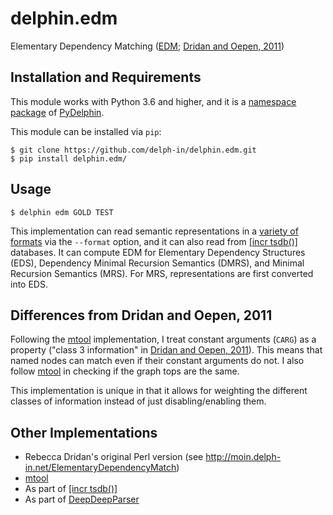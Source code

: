 # delphin.edm

Elementary Dependency Matching ([EDM][]; [Dridan and Oepen, 2011][])

## Installation and Requirements

This module works with Python 3.6 and higher, and it is a [namespace
package][] of [PyDelphin][].

This module can be installed via `pip`:

``` console
$ git clone https://github.com/delph-in/delphin.edm.git
$ pip install delphin.edm/
```

## Usage

``` console
$ delphin edm GOLD TEST
```

This implementation can read semantic representations in a [variety of
formats][codecs] via the `--format` option, and it can also read from
[[incr tsdb()]][itsdb] databases. It can compute EDM for Elementary
Dependency Structures (EDS), Dependency Minimal Recursion Semantics
(DMRS), and Minimal Recursion Semantics (MRS). For MRS,
representations are first converted into EDS.

## Differences from Dridan and Oepen, 2011

Following the [mtool][] implementation, I treat constant arguments
(`CARG`) as a property ("class 3 information" in [Dridan and Oepen,
2011][]). This means that named nodes can match even if their constant
arguments do not. I also follow [mtool][] in checking if the graph
tops are the same.

This implementation is unique in that it allows for weighting the
different classes of information instead of just disabling/enabling
them.

## Other Implementations

* Rebecca Dridan's original Perl version (see
  http://moin.delph-in.net/ElementaryDependencyMatch)
* [mtool][]
* As part of [[incr tsdb()]][itsdb]
* As part of [DeepDeepParser][]

[namespace package]: https://docs.python.org/3/reference/import.html#namespace-packages
[EDM]: http://moin.delph-in.net/ElementaryDependencyMatch
[Dridan and Oepen, 2011]: https://www.aclweb.org/anthology/W11-2927/
[PyDelphin]: https://github.com/delph-in/pydelphin
[codecs]: https://pydelphin.readthedocs.io/en/v1.0.0/api/delphin.codecs.html
[itsdb]: http://moin.delph-in.net/ItsdbTop
[mtool]: https://github.com/cfmrp/mtool
[DeepDeepParser]: https://github.com/janmbuys/DeepDeepParser
